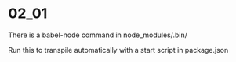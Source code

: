 # 02_01

There is a babel-node command in node_modules/.bin/

Run this to transpile automatically with a start script in package.json